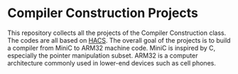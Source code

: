 # Compiler Construction Projects

This repository collects all the projects of the Compiler Construction class. The codes are all based on [HACS](https://github.com/crsx/hacs). The overall goal of the projects is to build a compiler from MiniC to ARM32 machine code. MiniC is inspired by C, especially the pointer manipulation subset. ARM32 is a computer architecture commonly used in lower-end devices such as cell phones.

